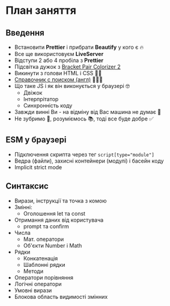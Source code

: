 # План заняття

## Введення

- Встановити **Prettier** і прибрати **Beautify** у кого є 🔥
- Все ще використовуєм **LiveServer**
- Відступи 2 або 4 пробіла з **Prettier**
- Підсвітка дужок з [Bracket Pair Colorizer 2](https://marketplace.visualstudio.com/items?itemName=CoenraadS.bracket-pair-colorizer-2)
- Викинути з голови HTML і CSS 🤷‍♂️
- [Справочник с поиском (англ)](https://devdocs.io/) 👨🏻‍💻
- Що таке JS і як він виконується у браузері 🤓
  - Двіжок
  - Інтерпрітатор
  - Синхронність коду
- Завжди винні Ви - на відміну від Вас машина не думає 🤖
- Не зубримо 💩, розуміємось 📚, тоді все буде добре ✅

## ESM у браузері

- Підключення скрипта через тег `script[type="module"]`
- Ведра (файли), захисні контейнери (модулі) і басейн коду
- Implicit strict mode

## Синтаксис

- Вирази, інструкції та точка з комою
- Змінні:
  - Оголошення let та const
- Отримання даних від користувача
  - prompt та confirm
- Числа
  - Мат. оператори
  - Об'єкти Number і Math
- Рядки
  - Конкатенація
  - Шаблонні рядки
  - Методи
- Оператори порівняння
- Логічні оператори
- Умовні вирази
- Блокова область видимості змінних
